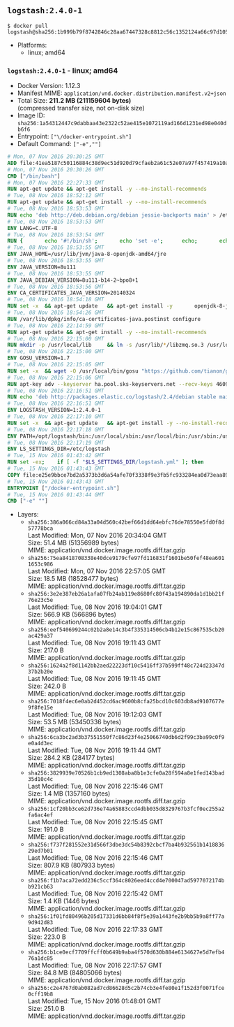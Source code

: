 ## `logstash:2.4.0-1`

```console
$ docker pull logstash@sha256:1b999b79f8742846c28aa67447328c8812c56c1352124a66c97d105f2e7b0a38
```

-	Platforms:
	-	linux; amd64

### `logstash:2.4.0-1` - linux; amd64

-	Docker Version: 1.12.3
-	Manifest MIME: `application/vnd.docker.distribution.manifest.v2+json`
-	Total Size: **211.2 MB (211159604 bytes)**  
	(compressed transfer size, not on-disk size)
-	Image ID: `sha256:1a54312447c9dabbaa43e2322c52ae415e1072119ad166d1231ed98e040db6f6`
-	Entrypoint: `["\/docker-entrypoint.sh"]`
-	Default Command: `["-e",""]`

```dockerfile
# Mon, 07 Nov 2016 20:30:25 GMT
ADD file:41ea5187c50116884c38d9ec51d920d79cfaeb2a61c52e07a97f457419a10a4f in / 
# Mon, 07 Nov 2016 20:30:26 GMT
CMD ["/bin/bash"]
# Mon, 07 Nov 2016 22:27:33 GMT
RUN apt-get update && apt-get install -y --no-install-recommends 		ca-certificates 		curl 		wget 	&& rm -rf /var/lib/apt/lists/*
# Tue, 08 Nov 2016 18:52:12 GMT
RUN apt-get update && apt-get install -y --no-install-recommends 		bzip2 		unzip 		xz-utils 	&& rm -rf /var/lib/apt/lists/*
# Tue, 08 Nov 2016 18:53:53 GMT
RUN echo 'deb http://deb.debian.org/debian jessie-backports main' > /etc/apt/sources.list.d/jessie-backports.list
# Tue, 08 Nov 2016 18:53:53 GMT
ENV LANG=C.UTF-8
# Tue, 08 Nov 2016 18:53:54 GMT
RUN { 		echo '#!/bin/sh'; 		echo 'set -e'; 		echo; 		echo 'dirname "$(dirname "$(readlink -f "$(which javac || which java)")")"'; 	} > /usr/local/bin/docker-java-home 	&& chmod +x /usr/local/bin/docker-java-home
# Tue, 08 Nov 2016 18:53:55 GMT
ENV JAVA_HOME=/usr/lib/jvm/java-8-openjdk-amd64/jre
# Tue, 08 Nov 2016 18:53:55 GMT
ENV JAVA_VERSION=8u111
# Tue, 08 Nov 2016 18:53:55 GMT
ENV JAVA_DEBIAN_VERSION=8u111-b14-2~bpo8+1
# Tue, 08 Nov 2016 18:53:56 GMT
ENV CA_CERTIFICATES_JAVA_VERSION=20140324
# Tue, 08 Nov 2016 18:54:18 GMT
RUN set -x 	&& apt-get update 	&& apt-get install -y 		openjdk-8-jre-headless="$JAVA_DEBIAN_VERSION" 		ca-certificates-java="$CA_CERTIFICATES_JAVA_VERSION" 	&& rm -rf /var/lib/apt/lists/* 	&& [ "$JAVA_HOME" = "$(docker-java-home)" ]
# Tue, 08 Nov 2016 18:54:26 GMT
RUN /var/lib/dpkg/info/ca-certificates-java.postinst configure
# Tue, 08 Nov 2016 22:14:59 GMT
RUN apt-get update && apt-get install -y --no-install-recommends 		apt-transport-https 		libzmq3 	&& rm -rf /var/lib/apt/lists/*
# Tue, 08 Nov 2016 22:15:00 GMT
RUN mkdir -p /usr/local/lib 	&& ln -s /usr/lib/*/libzmq.so.3 /usr/local/lib/libzmq.so
# Tue, 08 Nov 2016 22:15:00 GMT
ENV GOSU_VERSION=1.7
# Tue, 08 Nov 2016 22:15:05 GMT
RUN set -x 	&& wget -O /usr/local/bin/gosu "https://github.com/tianon/gosu/releases/download/$GOSU_VERSION/gosu-$(dpkg --print-architecture)" 	&& wget -O /usr/local/bin/gosu.asc "https://github.com/tianon/gosu/releases/download/$GOSU_VERSION/gosu-$(dpkg --print-architecture).asc" 	&& export GNUPGHOME="$(mktemp -d)" 	&& gpg --keyserver ha.pool.sks-keyservers.net --recv-keys B42F6819007F00F88E364FD4036A9C25BF357DD4 	&& gpg --batch --verify /usr/local/bin/gosu.asc /usr/local/bin/gosu 	&& rm -r "$GNUPGHOME" /usr/local/bin/gosu.asc 	&& chmod +x /usr/local/bin/gosu 	&& gosu nobody true
# Tue, 08 Nov 2016 22:15:06 GMT
RUN apt-key adv --keyserver ha.pool.sks-keyservers.net --recv-keys 46095ACC8548582C1A2699A9D27D666CD88E42B4
# Tue, 08 Nov 2016 22:16:51 GMT
RUN echo 'deb http://packages.elastic.co/logstash/2.4/debian stable main' > /etc/apt/sources.list.d/logstash.list
# Tue, 08 Nov 2016 22:16:51 GMT
ENV LOGSTASH_VERSION=1:2.4.0-1
# Tue, 08 Nov 2016 22:17:10 GMT
RUN set -x 	&& apt-get update 	&& apt-get install -y --no-install-recommends logstash=$LOGSTASH_VERSION 	&& rm -rf /var/lib/apt/lists/*
# Tue, 08 Nov 2016 22:17:18 GMT
ENV PATH=/opt/logstash/bin:/usr/local/sbin:/usr/local/bin:/usr/sbin:/usr/bin:/sbin:/bin
# Tue, 08 Nov 2016 22:17:19 GMT
ENV LS_SETTINGS_DIR=/etc/logstash
# Tue, 15 Nov 2016 01:43:42 GMT
RUN set -ex; 	if [ -f "$LS_SETTINGS_DIR/logstash.yml" ]; then 		sed -ri 's!^path\.config:!#&!g' "$LS_SETTINGS_DIR/logstash.yml"; 	fi; 	if [ -f "$LS_SETTINGS_DIR/log4j2.properties" ]; then 		cp "$LS_SETTINGS_DIR/log4j2.properties" "$LS_SETTINGS_DIR/log4j2.properties.dist"; 		truncate --size=0 "$LS_SETTINGS_DIR/log4j2.properties"; 	fi
# Tue, 15 Nov 2016 01:43:43 GMT
COPY file:e25e9bbce7bd2a5373b3d6a54afe70f3338f9e3fb5fc933284ea0d73eaa8985c in / 
# Tue, 15 Nov 2016 01:43:43 GMT
ENTRYPOINT ["/docker-entrypoint.sh"]
# Tue, 15 Nov 2016 01:43:44 GMT
CMD ["-e" ""]
```

-	Layers:
	-	`sha256:386a066cd84a33a04d560c42bef66d1dd64ebfc76de78550e5fd0f8d57778bca`  
		Last Modified: Mon, 07 Nov 2016 20:34:04 GMT  
		Size: 51.4 MB (51356989 bytes)  
		MIME: application/vnd.docker.image.rootfs.diff.tar.gzip
	-	`sha256:75ea8418708338e40dce9179cfe97fd116831f1601be50fef48ea6011653c986`  
		Last Modified: Mon, 07 Nov 2016 22:57:05 GMT  
		Size: 18.5 MB (18528477 bytes)  
		MIME: application/vnd.docker.image.rootfs.diff.tar.gzip
	-	`sha256:3e2e387eb26a1afa07fb24ab119e8680fc80f43a194890da1d1bb21f76e23c5e`  
		Last Modified: Tue, 08 Nov 2016 19:04:01 GMT  
		Size: 566.9 KB (566896 bytes)  
		MIME: application/vnd.docker.image.rootfs.diff.tar.gzip
	-	`sha256:eef540699244c02b2a8e14c3b4f335314506cb4b12e15c867535cb20ac429a37`  
		Last Modified: Tue, 08 Nov 2016 19:11:43 GMT  
		Size: 217.0 B  
		MIME: application/vnd.docker.image.rootfs.diff.tar.gzip
	-	`sha256:1624a2f8d1142bb2aed22223df10c5416ff37b599ff48c724d23347d37b2b20e`  
		Last Modified: Tue, 08 Nov 2016 19:11:45 GMT  
		Size: 242.0 B  
		MIME: application/vnd.docker.image.rootfs.diff.tar.gzip
	-	`sha256:7018f4ec6e0ab2d452cd6ac9600b8cfa25bcd10c603db8ad9107677e9f8fe15e`  
		Last Modified: Tue, 08 Nov 2016 19:12:03 GMT  
		Size: 53.5 MB (53450336 bytes)  
		MIME: application/vnd.docker.image.rootfs.diff.tar.gzip
	-	`sha256:6ca3bc2ad3b37551550f7c86d23f4e25066740db6d2f99c3ba99c0f9e0a4d3ec`  
		Last Modified: Tue, 08 Nov 2016 19:11:44 GMT  
		Size: 284.2 KB (284177 bytes)  
		MIME: application/vnd.docker.image.rootfs.diff.tar.gzip
	-	`sha256:3829939e70526b1cb9ed1308aba8b1e3cfe0a28f594a8e1fed143bad35d10c4c`  
		Last Modified: Tue, 08 Nov 2016 22:15:46 GMT  
		Size: 1.4 MB (1357160 bytes)  
		MIME: application/vnd.docker.image.rootfs.diff.tar.gzip
	-	`sha256:1cf20bb3ce62d736e74a65883ccd4dbb035d8329767b3fcf0ec255a2fa6ac4ef`  
		Last Modified: Tue, 08 Nov 2016 22:15:45 GMT  
		Size: 191.0 B  
		MIME: application/vnd.docker.image.rootfs.diff.tar.gzip
	-	`sha256:f737f281552e31d566f3dbe3dc54b8392cbcf7ba4b932561b141883629ed7b01`  
		Last Modified: Tue, 08 Nov 2016 22:15:46 GMT  
		Size: 807.9 KB (807933 bytes)  
		MIME: application/vnd.docker.image.rootfs.diff.tar.gzip
	-	`sha256:f1b7aca72edd236c5ccf364c8026eed4ccd4e700047ad5977072174bb921cb63`  
		Last Modified: Tue, 08 Nov 2016 22:15:42 GMT  
		Size: 1.4 KB (1446 bytes)  
		MIME: application/vnd.docker.image.rootfs.diff.tar.gzip
	-	`sha256:1f01fd80496b205d17331d6bb84f8f5e39a1443fe2b9bb5b9a8ff77a9d942d83`  
		Last Modified: Tue, 08 Nov 2016 22:17:33 GMT  
		Size: 223.0 B  
		MIME: application/vnd.docker.image.rootfs.diff.tar.gzip
	-	`sha256:b1ce0ecf7709ffcff0b649b9aba4f570d630b884e6134627e5d7efb476a1dc85`  
		Last Modified: Tue, 08 Nov 2016 22:17:57 GMT  
		Size: 84.8 MB (84805066 bytes)  
		MIME: application/vnd.docker.image.rootfs.diff.tar.gzip
	-	`sha256:c2e4767d0ab082ad7cd86628d5c2b74cb3e4fe80e1f152d3f0071fce0cff19b8`  
		Last Modified: Tue, 15 Nov 2016 01:48:01 GMT  
		Size: 251.0 B  
		MIME: application/vnd.docker.image.rootfs.diff.tar.gzip
